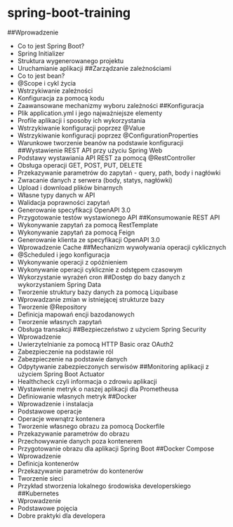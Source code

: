 # spring-boot-training

##Wprowadzenie
- Co to jest Spring Boot?
- Spring Initializer
- Struktura wygenerowanego projektu
- Uruchamianie aplikacji
##Zarządzanie zależnościami
- Co to jest bean?
- @Scope i cykl życia
- Wstrzykiwanie zależności
- Konfiguracja za pomocą kodu
- Zaawansowane mechanizmy wyboru zależności
##Konfiguracja
- Plik application.yml i jego najważniejsze elementy
- Profile aplikacji i sposoby ich wykorzystania
- Wstrzykiwanie konfiguracji poprzez @Value
- Wstrzykiwanie konfiguracji poprzez @ConfigurationProperties
- Warunkowe tworzenie beanów na podstawie konfiguracji
##Wystawienie REST API przy użyciu Spring Web
- Podstawy wystawiania API REST za pomocą @RestController
- Obsługa operacji GET, POST, PUT, DELETE
- Przekazywanie parametrów do zapytań - query, path, body i nagłówki
- Zwracanie danych z serwera (body, statys, nagłówki)
- Upload i download plików binarnych
- Własne typy danych w API
- Walidacja poprawności zapytań
- Generowanie specyfikacji OpenAPI 3.0
- Przygotowanie testów wystawionego API
##Konsumowanie REST API
- Wykonywanie zapytań za pomocą RestTemplate
- Wykonywanie zapytań za pomocą Feign
- Generowanie klienta ze specyfikacji OpenAPI 3.0
- Wprowadzenie Cache
##Mechanizm wywoływania operacji cyklicznych
- @Scheduled i jego konfiguracja
- Wykonywanie operacji z opóźnieniem
- Wykonywanie operacji cyklicznie z odstępem czasowym
- Wykorzystanie wyrażeń cron
##Dostęp do bazy danych z wykorzystaniem Spring Data
- Tworzenie struktury bazy danych za pomocą Liquibase
- Wprowadzanie zmian w istniejącej strukturze bazy
- Tworzenie @Repository
- Definicja mapowań encji bazodanowych
- Tworzenie własnych zapytań
- Obsługa transakcji
##Bezpieczeństwo z użyciem Spring Security
- Wprowadzenie
- Uwierzytelnianie za pomocą HTTP Basic oraz OAuth2
- Zabezpieczenie na podstawie ról
- Zabezpieczenie na podstawie danych
- Odpytywanie zabezpieczonych serwisów
##Monitoring aplikacji z użyciem Spring Boot Actuator
- Healthcheck czyli informacja o zdrowiu aplikacji
- Wystawienie metryk o naszej aplikacji dla Prometheusa
- Definiowanie własnych metryk
##Docker
- Wprowadzenie i instalacja
- Podstawowe operacje
- Operacje wewnątrz kontenera
- Tworzenie własnego obrazu za pomocą Dockerfile
- Przekazywanie parametrów do obrazu
- Przechowywanie danych poza kontenerem
- Przygotowanie obrazu dla aplikacji Spring Boot
##Docker Compose
- Wprowadzenie
- Definicja kontenerów
- Przekazywanie parametrów do kontenerów
- Tworzenie sieci
- Przykład stworzenia lokalnego środowiska developerskiego
##Kubernetes
- Wprowadzenie
- Podstawowe pojęcia
- Dobre praktyki dla developera
